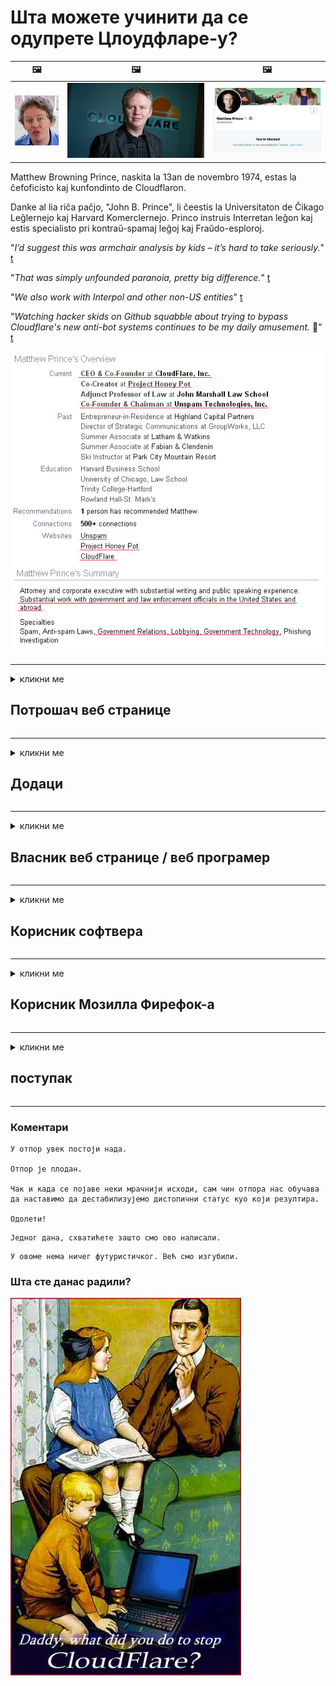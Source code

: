 # Шта можете учинити да се одупрете Цлоудфларе-у?

| 🖼 | 🖼 | 🖼 |
| --- | --- | --- |
| ![](../image/matthew_prince_teen.jpg) | ![](../image/matthew_prince.jpg) | ![](../image/blockedbymatthewprince.jpg) |


Matthew Browning Prince, naskita la 13an de novembro 1974, estas la ĉefoficisto kaj kunfondinto de Cloudflaron.

Danke al lia riĉa paĉjo, "John B. Prince", li ĉeestis la Universitaton de Ĉikago Leĝlernejo kaj Harvard Komerclernejo.
Princo instruis Interretan leĝon kaj estis specialisto pri kontraŭ-spamaj leĝoj kaj Fraŭdo-esploroj.


"*I’d suggest this was armchair analysis by kids – it’s hard to take seriously.*" [t](https://www.theguardian.com/technology/2015/nov/19/cloudflare-accused-by-anonymous-helping-isis)

"*That was simply unfounded paranoia, pretty big difference.*"  [t](https://twitter.com/xxdesmus/status/992757936123359233)

"*We also work with Interpol and other non-US entities*" [t](https://twitter.com/eastdakota/status/1203028504184360960)

"*Watching hacker skids on Github squabble about trying to bypass Cloudflare's new anti-bot systems continues to be my daily amusement.* 🍿" [t](https://twitter.com/eastdakota/status/1273277839102656515)


![](../image/whoismp.jpg)

---


<details>
<summary>кликни ме

## Потрошач веб странице
</summary>


- Ако веб локација која вам се свиђа користи Цлоудфларе, реците им да не користе Цлоудфларе.
  - Кукање на друштвеним мрежама као што су Фацебоок, Реддит, Твиттер или Мастодон нема разлике. [Акције су гласније од хасхтагова.](https://twitter.com/phyzonloop/status/1274132092490862594)
  - Покушајте да контактирате власника веб странице ако желите да будете корисни.

[Цлоудфларе је рекао](https://github.com/Eloston/ungoogled-chromium/issues/783):
```
Препоручујемо вам да се обратите администраторима за одређене услуге или веб локације са којима наилазите и поделите своје искуство.
```

[Ако га не затражите, власник веб локације никада не зна за овај проблем.](../PEOPLE.md)

![](../image/liberapay.jpg)

[Успешан пример](https://counterpartytalk.org/t/turn-off-cloudflare-on-counterparty-co-plz/164/5).<br>
Имате проблем? [Подигните свој глас сада.](https://github.com/maraoz/maraoz.github.io/issues/1) Пример испод.

```
Ви само помажете корпоративној цензури и масовном надзору.
http://crimeflare.eu.org
```

```
Ваша веб страница се налази у приватном ограђеном врту ЦлоудФларе-а који крши приватност.
http://crimeflare.eu.org
```

- Одвојите мало времена да прочитате политику приватности веб странице.
  - ако је веб локација иза Цлоудфларе-а или користи услуге повезане са Цлоудфларе-ом.

Мора објаснити шта је „Цлоудфларе“ и тражити дозволу за дељење података са Цлоудфларе-ом. Ако то не учине, резултираће повредом поверења и треба избегавати дотичну веб страницу.

[Пример прихватљиве политике приватности је овде](https://archive.is/bDlTz) ("Subprocessors" > "Entity Name")

```
Прочитао сам вашу политику приватности и не могу да нађем реч Цлоудфларе.
Одбијам да делим податке са вама ако наставите да храните моје податке Цлоудфларе-у.
http://crimeflare.eu.org
```

Ово је пример политике приватности која нема реч Цлоудфларе.
[Liberland Jobs](https://archive.is/daKIr) [privacy policy](https://docsend.com/view/feiwyte):

![](../image/cfwontobey.jpg)

Цлоудфларе имају своју политику приватности.
[Цлоудфларе воли доккинг људе.](https://www.reddit.com/r/GamerGhazi/comments/2s64fe/be_wary_reporting_to_cloudflare/)

Ево доброг примера за образац за регистрацију на веб локацију.
АФАИК, нула веб локација то ради. Хоћете ли им веровати?

```
Кликом на „Пријави се за КСИЗ“ прихватате наше услове коришћења услуге и изјаву о приватности.
Такође се слажете да своје податке делите са Цлоудфларе-ом, а такође се слажете и са изјавом о приватности Цлоудфларе-а.
Ако Цлоудфларе процури ваше податке или вам не дозволи да се повежете са нашим серверима, нисмо ми криви. [*]

[ Пријави се ] [ Не слажем се ]
```
[*] [PEOPLE.md](../PEOPLE.md)


- Покушајте да не користите њихову услугу. Запамтите да вас гледа Цлоудфларе.
  - ["I'm in your TLS, sniffin' your passworz"](../image/iminurtls.jpg)

- Потражите другу веб страницу. На интернету постоје алтернативе и могућности!

- Убедите своје пријатеље да свакодневно користе Тор.
  - Анонимност би требала бити стандард отвореног интернета!
  - [Имајте на уму да пројекат Тор не воли овај пројекат.](../HISTORY.md)

</details>

------

<details>
<summary>кликни ме

## Додаци
</summary>

- Ако је ваш прегледач Фирефок, Тор Бровсер или Унгооглед Цхромиум, користите један од ових додатака у наставку.
  - Ако желите да додате други нови додатак, прво питајте о томе.


| Име | Програмер | Подршка | Цан Блоцк | Може да обавести | Chrome |
| -------- | -------- | -------- | -------- | -------- | -------- |
| [Bloku Cloudflaron MITM-Atakon](../subfiles/about.bcma.md) | #Addon | [ ? ](http://crimeflare.eu.org/) | **да**     | **да**     |  **да** |
| [Ĉu ligoj estas vundeblaj al MITM-atako?](../subfiles/about.ismm.md) | #Addon | [ ? ](http://crimeflare.eu.org/) | Не     | **да**     |  **да** |
| [Ĉu ĉi tiuj ligoj blokos Tor-uzanton?](../subfiles/about.isat.md) | #Addon | [ ? ](http://crimeflare.eu.org/) | Не     | **да**     |  **да** |
| [Block Cloudflare MITM Attack](https://trac.torproject.org/projects/tor/attachment/ticket/24351/block_cloudflare_mitm_attack-1.0.14.1-an%2Bfx.xpi)<br>[**DELETED BY TOR PROJECT**](../HISTORY.md) | nullius | [ ? ](tool/block_cloudflare_mitm_fx), [Link](http://crimeflare.eu.org/) | **да**     | **да**     |  Не |
| [TPRB](http://34ahehcli3epmhbu2wbl6kw6zdfl74iyc4vg3ja4xwhhst332z3knkyd.onion/) | Sw | [ ? ](http://34ahehcli3epmhbu2wbl6kw6zdfl74iyc4vg3ja4xwhhst332z3knkyd.onion/) | **да**     | **да**     |  Не |
| [Detect Cloudflare](https://addons.mozilla.org/en-US/firefox/addon/detect-cloudflare/) | Frank Otto | [ ? ](https://github.com/traktofon/cf-detect) | Не     | **да**     |  Не |
| [True Sight](https://addons.mozilla.org/en-US/firefox/addon/detect-cloudflare-plus/) | claustromaniac | [ ? ](https://github.com/claustromaniac/detect-cloudflare-plus) | Не     | **да**     |  Не |
| [Which Cloudflare datacenter am I visiting?](https://addons.mozilla.org/en-US/firefox/addon/cf-pop/) | 依云 | [ ? ](https://github.com/lilydjwg/cf-pop) | Не     | **да**     |  Не |


- „Децентралеиес“ могу да зауставе везу са „ЦДЊС (Цлоудфларе)“.
  - Спречава мноштво захтева да дођу до мрежа и служи локалним датотекама да не би ломиле веб локације.
  - Програмер је одговорио: "[very concerning indeed](https://github.com/Synzvato/decentraleyes/issues/236#issuecomment-352049501)", "[widespread usage severely centralizes the web](https://github.com/Synzvato/decentraleyes/issues/251#issuecomment-366752049)"

- [Такође можете уклонити Цлоудфларе сертификат или му веровати из свог ауторитета за издавање сертификата (ЦА).](https://www.ssl.com/how-to/remove-root-certificate-firefox/)

</details>

------

<details>
<summary>кликни ме

## Власник веб странице / веб програмер
</summary>


![](../image/word_cloudflarefree.jpg)

- Не користите Цлоудфларе решење, Период.
  - Можете и боље од тога, зар не? [Ево како да уклоните Цлоудфларе претплате, планове, домене или налоге.](https://support.cloudflare.com/hc/en-us/articles/200167776-Removing-subscriptions-plans-domains-or-accounts)

| 🖼 | 🖼 |
| --- | --- |
| ![](../image/htmlalertcloudflare.jpg) | ![](../image/htmlalertcloudflare2.jpg) |

- Желите више купаца? Знате шта да радите. Наговештај је „изнад црте“.
  - [Здраво, написали сте „Озбиљно схватамо вашу приватност“, али добио сам „Грешка 403 Забрањени анонимни прокси није дозвољен“.](https://it.slashdot.org/story/19/02/19/0033255/stop-saying-we-take-your-privacy-and-security-seriously) Зашто блокирате Тор или ВПН? [А зашто блокирате привремене имејлове?](http://523kpawzkarw3j6afz2elxfs4h3hfclomkcmbjs6kaimo4lokympi6yd.onion/)

![](../image/anonexist.jpg)

- Коришћење Цлоудфларе-а повећаће шансе за прекид рада. Посетиоци не могу да приступе вашој веб локацији ако ваш сервер не ради или Цлоудфларе не ради.
  - [Да ли сте стварно мислили да Цлоудфларе никада није пропао?](https://www.ibtimes.com/cloudflare-down-not-working-sites-producing-504-gateway-timeout-errors-2618008) [Another](https://twitter.com/Jedduff/status/1097875615997399040) [sample](https://twitter.com/search?f=tweets&vertical=default&q=Cloudflare%20is%20having%20problems). [Need more](../PEOPLE.md)?

![](../image/cloudflareinternalerror.jpg)

- Коришћење Цлоудфларе-а за проксирање ваше „АПИ услуге“, „сервера за ажурирање софтвера“ или „РСС фида“ штетиће вашем купцу. Купац вас је назвао и рекао „Не могу више да користим ваш АПИ“, а ви немате појма шта се дешава. Цлоудфларе може нечујно блокирати вашег купца. Да ли мислите да је то у реду?
  - Постоји много клијента РСС читача и РСС читача на мрежи. Зашто објављујете РСС феед ако не дозвољавате људима да се претплате?

![](../image/rssfeedovercf.jpg)

- Да ли вам треба ХТТПС сертификат? Користите „Лет'с Енцрипт“ или га једноставно купите од компаније ЦА.

- Да ли вам треба ДНС сервер? Не можете да подесите сопствени сервер? Шта кажеш на њих: [Hurricane Electric Free DNS](https://dns.he.net/), [Dyn.com](https://dyn.com/dns/), [1984 Hosting](https://www.1984hosting.com/), [Afraid.Org (Администратор ће избрисати ваш налог ако користите ТОР)](https://freedns.afraid.org/)

- Тражите услугу хостинга? Само бесплатно? Шта кажеш на њих: [Onion Service](http://vww6ybal4bd7szmgncyruucpgfkqahzddi37ktceo3ah7ngmcopnpyyd.onion/en/security/network-security/tor/onionservices-best-practices), [Free Web Hosting Area](https://freewha.com/), [Autistici/Inventati Web Site Hosting](https://www.autinv5q6en4gpf4.onion/services/website), [Github Pages](https://pages.github.com/), [Surge](https://surge.sh/)
  - [Алтернативе Цлоудфларе-у](../subfiles/cloudflare-alternatives.md)

- Да ли користите „цлоудфларе-ипфс.цом“? [Да ли знате да је Цлоудфларе ИПФС лош?](../PEOPLE.md)

- Инсталирајте заштитни зид веб апликација, попут ОВАСП и Фаил2Бан, на свој сервер и правилно га конфигуришите.
  - Блокирање Тор-а није решење. Не кажњавајте све само због малих лоших корисника.

- Преусмерите или блокирајте корисницима „Цлоудфларе Варп“ приступ вашој веб локацији. И наведите разлог ако можете.

> ИП листа: "[Тренутни опсези ИП адреса Цлоудфларе-а](cloudflare_inc/)"

> A: Само их блокирај

```
server {
...
deny 173.245.48.0/20;
deny 103.21.244.0/22;
deny 103.22.200.0/22;
deny 103.31.4.0/22;
deny 141.101.64.0/18;
deny 108.162.192.0/18;
deny 190.93.240.0/20;
deny 188.114.96.0/20;
deny 197.234.240.0/22;
deny 198.41.128.0/17;
deny 162.158.0.0/15;
deny 104.16.0.0/12;
deny 172.64.0.0/13;
deny 131.0.72.0/22;
deny 2400:cb00::/32;
deny 2606:4700::/32;
deny 2803:f800::/32;
deny 2405:b500::/32;
deny 2405:8100::/32;
deny 2a06:98c0::/29;
deny 2c0f:f248::/32;
...
}
```

> B: Преусмерите на страницу упозорења

```
http {
...
geo $iscf {
default 0;
173.245.48.0/20 1;
103.21.244.0/22 1;
103.22.200.0/22 1;
103.31.4.0/22 1;
141.101.64.0/18 1;
108.162.192.0/18 1;
190.93.240.0/20 1;
188.114.96.0/20 1;
197.234.240.0/22 1;
198.41.128.0/17 1;
162.158.0.0/15 1;
104.16.0.0/12 1;
172.64.0.0/13 1;
131.0.72.0/22 1;
2400:cb00::/32 1;
2606:4700::/32 1;
2803:f800::/32 1;
2405:b500::/32 1;
2405:8100::/32 1;
2a06:98c0::/29 1;
2c0f:f248::/32 1;
}
...
}

server {
...
if ($iscf) {rewrite ^ https://example.com/cfwsorry.php;}
...
}

<?php
header('HTTP/1.1 406 Not Acceptable');
echo <<<CLOUDFLARED
Thank you for visiting ourwebsite.com!<br />
We are sorry, but we can't serve you because your connection is being intercepted by Cloudflare.<br />
Please read http://crimeflare.eu.org for more information.<br />
CLOUDFLARED;
die();
```

- Подесите Тор Онион Сервице или И2П инсите ако верујете у слободу и желите добродошлицу анонимним корисницима.

- Затражите савет од осталих дуалних оператора Цлеарнет / Тор и стекните анонимне пријатеље!

</details>

------

<details>
<summary>кликни ме

## Корисник софтвера
</summary>


- Дисцорд користи ЦлоудФларе. Алтернативе? Препоручујемо [**Briar** (Android)](https://f-droid.org/en/packages/org.briarproject.briar.android/), [Ricochet (PC)](https://ricochet.im/), [Tox + Tor (Android/PC)](https://tox.chat/download.html)
  - Бриар укључује Тор демон, тако да не морате да инсталирате Орбот.
  - Програмери Квтцх, Опен Приваци, избрисали су пројекат стоп_цлоудфларе из своје гит услуге без најаве.

- Ако користите Дебиан ГНУ / Линук или било који други дериват, претплатите се: [bug #831835](https://bugs.debian.org/cgi-bin/bugreport.cgi?bug=831835). А ако можете, помозите да верификујете закрпу и помозите одржавачу да донесе прави закључак да ли треба да буде прихваћен.

- Увек препоручите ове прегледаче.

| Име | Програмер | Подршка | Коментар |
| -------- | -------- | -------- | -------- |
| [Ungoogled-Chromium](https://ungoogled-software.github.io/ungoogled-chromium-binaries/) | Eloston | [ ? ](https://github.com/Eloston/ungoogled-chromium) | PC (Win, Mac, Linux)  _!Tor_ |
| [Bromite](https://www.bromite.org/fdroid) | Bromite | [ ? ](https://github.com/bromite/bromite/issues) | Android  _!Tor_ |
| [Tor Browser](https://www.torproject.org/download/) | Tor Project | [ ? ](https://support.torproject.org/) | PC (Win, Mac, Linux)  _Tor_|
| [Tor Browser Android](https://www.torproject.org/download/) | Tor Project | [ ? ](https://support.torproject.org/) | Android  _Tor_|
| [Onion Browser](https://itunes.apple.com/us/app/onion-browser/id519296448?mt=8) | Mike Tigas | [ ? ](https://github.com/OnionBrowser/OnionBrowser/issues) | Apple iOS  _Tor_|
| [GNU/Icecat](https://www.gnu.org/software/gnuzilla/) | GNU | [ ? ](https://www.gnu.org/software/gnuzilla/) | PC (Linux) |
| [IceCatMobile](https://f-droid.org/en/packages/org.gnu.icecat/) | GNU | [ ? ](https://lists.gnu.org/mailman/listinfo/bug-gnuzilla) | Android |
| [Iridium Browser](https://iridiumbrowser.de/about/) | Iridium | [ ? ](https://github.com/iridium-browser/iridium-browser/) | PC (Win, Mac, Linux, OpenBSD) |


Приватност другог софтвера је несавршена. То не значи да је Тор прегледач „савршен“.
На Интернету и технологији не постоји 100% безбедно нити 100% приватно.

- Не желите да користите Тор? Можете користити било који прегледач са Тор демоном.
  - [Имајте на уму да се пројекту Тор ово не свиђа.](https://support.torproject.org/tbb/tbb-9/) Користите Тор Бровсер ако сте у могућности.
- [Како се користи Цхромиум са Тор-ом](../subfiles/chromium_tor.md)


Разговарајмо о приватности другог софтвера.

- [Ако заиста требате да користите Фирефок, изаберите „Фирефок ЕСР“.](https://www.mozilla.org/en-US/firefox/organizations/)
  - [Фирефок - Спиваре Ватцхдог](https://spyware.neocities.org/articles/firefox.html)
  - [Фирефок одбацује слободу говора, забрањује слободу говора](https://web.archive.org/web/20200423010026/https://reclaimthenet.org/firefox-rejects-free-speech-bans-free-speech-commenting-plugin-dissenter-from-its-extensions-gallery/)
  - ["100+ против. Изгледа да је тражити од софтверске компаније да се држи ... софтвера данас превише."](https://old.reddit.com/r/firefox/comments/gutdiw/weve_got_work_to_do_the_mozilla_blog/fslbbb6/)
  - [Ух, зашто ми Фирефок приказује спонзорисане везе у мојој УРЛ траци?](https://www.reddit.com/r/firefox/comments/jybx2w/uh_why_is_firefox_showing_me_sponsored_links_in/)
  - [Мозилла - Девил Инцарнате](https://digdeeper.neocities.org/ghost/mozilla.html)

- [Запамтите, Мозилла користи услугу Цлоудфларе.](https://www.robtex.com/dns-lookup/www.mozilla.org) [Они такође користе Цлоудфларе-ову ДНС услугу на свом производу.](https://www.theregister.co.uk/2018/03/21/mozilla_testing_dns_encryption/)

- [Мозилла је званично одбила ову карту.](https://bugzilla.mozilla.org/show_bug.cgi?id=1426618)

- [Фирефок Фоцус је шала.](https://github.com/mozilla-mobile/focus-android/issues/1743) [Обећали су да ће искључити телеметрију, али су је променили.](https://github.com/mozilla-mobile/focus-android/issues/4210)

- [Програмер ПалеМоон / Басилиск обожава Цлоудфларе.](https://github.com/mozilla-mobile/focus-android/issues/1743#issuecomment-345993097)
  - [Пале Моон Арцхиве Сервер хаковао је и ширио малвер 18 месеци](https://www.reddit.com/r/privacytoolsIO/comments/cc808y/pale_moons_archive_server_hacked_and_spread/)
  - Такође мрзи кориснике Тор-а - "[Нека буде непријатељски настројен према Тору. Мислим да би већина веб локација требало да буде непријатељски расположена према Тору с обзиром на његов изузетно висок фактор злоупотребе.](https://github.com/yacy/yacy_search_server/issues/314#issuecomment-565932097)"

- [Ватерфок има озбиљан проблем „телефонирања код куће“](https://spyware.neocities.org/articles/waterfox.html)

- [Гоогле Цхроме је шпијунски софтвер.](https://www.gnu.org/proprietary/malware-google.en.html)
  - [Гоогле профилише ваше активности.](https://spyware.neocities.org/articles/chrome.html)

- [СРВаре Ирон успоставља превише кућних веза са телефонима.](https://spyware.neocities.org/articles/iron.html) Такође се повезује са Гоогле доменима.

- [Бијела листа Браве Бровсер-а за праћење Фацебоок / Твиттер-а.](https://www.bleepingcomputer.com/news/security/facebook-twitter-trackers-whitelisted-by-brave-browser/)
  - [Ево још питања.](https://spyware.neocities.org/articles/brave.html)
  - [бинанце аффилиате ИД](https://twitter.com/cryptonator1337/status/1269594587716374528)

- [Мицрософт Едге омогућава Фацебоок-у да покреће Фласх код иза леђа корисника.](https://www.zdnet.com/article/microsoft-edge-lets-facebook-run-flash-code-behind-users-backs/)

- [Вивалди не поштује вашу приватност.](https://spyware.neocities.org/articles/vivaldi.html)

- [Ниво шпијунског софтвера Опера: Изузетно висок](https://spyware.neocities.org/articles/opera.html)

- Apple iOS: [Уопште не бисте требали да користите иОС, углавном зато што је то злонамерни софтвер.](https://www.gnu.org/proprietary/malware-apple.html)

Стога препоручујемо само горњу табелу. Ништа друго.

</details>

------

<details>
<summary>кликни ме

## Корисник Мозилла Фирефок-а
</summary>


- „Фирефок Нигхтли“ ће слати информације на нивоу отклањања грешака на Мозилла сервере без методе одбијања.
  - [Мозилла сервери стварају Цлоудфларе](https://www.digwebinterface.com/?hostnames=www.mozilla.org%0D%0Amozilla.cloudflare-dns.com&type=&ns=resolver&useresolver=8.8.4.4&nameservers=)

- Могуће је забранити Фирефоку повезивање са Мозилла серверима.
  - [Водич за Мозиллине смернице](https://github.com/mozilla/policy-templates/blob/master/README.md)
  - Имајте на уму да би овај трик могао престати да делује у каснијој верзији јер Мозилла воли да се стави на белу листу.
  - У потпуности их блокирајте помоћу заштитног зида и ДНС филтера.

"`/distribution/policies.json`"

>     "WebsiteFilter": {
> 		"Block": [
> 		"*://*.mozilla.com/*",
> 		"*://*.mozilla.net/*",
> 		"*://*.mozilla.org/*",
> 		"*://webcompat.com/*",
> 		"*://*.firefox.com/*",
> 		"*://*.thunderbird.net/*",
> 		"*://*.cloudflare.com/*"
> 		]
>     },


- ~~Пријавите грешку на мозилла-ином трацкер-у, говорећи им да не користе Цлоудфларе.~~ Извештава се о грешци на бугзилла-и. Многи људи су објавили своју забринутост, међутим администратор је грешку сакрио 2018. године.

- Можете онемогућити ДоХ у Фирефоку.
  - [Промените подразумеваног ДНС добављача Фирефок-а](../subfiles/change-firefox-dns.md)

![](../image/firefoxdns.jpg)

- [Ако желите да користите ДНС који није ИСП, размислите о коришћењу ОпенНИЦ Тиер2 ДНС услуге или било које од ДНС услуга које нису у Цлоудфларе-у.](https://wiki.opennic.org/start)
![](../image/opennic.jpg)
  - Блокирајте Цлоудфларе помоћу ДНС-а. [Crimeflare DNS](https://dns.crimeflare.eu.org/)

- Тор можете користити као ДНС решавач. [Ако нисте стручњак за Тор, поставите питање овде.](https://tor.stackexchange.com/)

> **Како?**
> 1. Преузмите Тор и инсталирајте га на свој рачунар.
> 2. Додајте овај ред у датотеку "торрц".
> DNSPort 127.0.0.1:53
> 3. Поново покрените Тор.
> 4. Подесите ДНС сервер рачунара на „127.0.0.1“.

</details>

------

<details>
<summary>кликни ме

## поступак
</summary>


- Реците другима око себе о опасностима Цлоудфларе-а.

- [Помозите да се побољша ово спремиште.](http://crimeflare.eu.org).
  - И спискови, аргументи против и детаљи.

- [Документујте и јавно објавите где ствари крену по злу са Цлоудфларе-ом (и сличним компанијама), обавезно помињући ово спремиште када то учините](http://crimeflare.eu.org) :)

- Привуците више људи који користе Тор подразумевано како би могли да доживљавају мрежу из перспективе различитих делова света.

- Покрените групе на друштвеним мрежама и у месном простору посвећене ослобађању света од Цлоудфларе-а.

- По потреби, повежите се са овим групама у овом спремишту - ово може бити место за координацију заједничког рада као групе.

- [Оснујте кооперацију која може пружити значајну некорпоративну алтернативу Цлоудфларе-у.](../subfiles/cloudflare-alternatives.md)

- Обавестите нас о било којим алтернативама које ће вам помоћи да пружимо барем вишеслојну одбрану од Цлоудфларе-а.

- Ако сте клијент Цлоудфларе-а, подесите поставке приватности и сачекајте да их прекрше.
  - [Затим их поднесите под оптужбу против нежељене поште / кршења приватности.](https://twitter.com/thexpaw/status/1108424723233419264)

- Ако се налазите у Сједињеним Америчким Државама, а дотична веб локација је банка или рачуновођа, покушајте да извршите правни притисак према Грамм-Леацх-Блилеи Ацт-у или према закону Америцан витх ДИсабилитиес и пријавите нам докле стигнете .

- Ако је веб локација владина, покушајте да извршите правни притисак према 1. амандману америчког устава.

- Ако сте држављанин ЕУ, обратите се веб локацији да бисте своје личне податке послали према Општој уредби о заштити података. Ако одбију да вам дају ваше податке, то представља кршење закона.

- За компаније које тврде да нуде услуге на својој веб локацији, покушајте да их пријаве као „лажно оглашавање“ организацијама за заштиту потрошача и БББ. Цлоудфларе веб локације послужују Цлоудфларе сервери.

- [ИТУ сугерише у америчком контексту да Цлоудфларе почиње да постаје довољно велик да се на њих може срушити антитрустов закон.](https://www.itu.int/en/ITU-T/Workshops-and-Seminars/20181218/Documents/Geoff_Huston_Presentation.pdf)

- Може се замислити да би ГНУ ГПЛ верзија 4 могла да садржи одредбу против чувања изворног кода иза такве услуге, захтевајући за све ГПЛв4 и касније програме да је барем изворном коду доступан путем медија који не дискриминише Тор кориснике.

</details>

------

### Коментари

```
У отпор увек постоји нада.

Отпор је плодан.

Чак и када се појаве неки мрачнији исходи, сам чин отпора нас обучава да наставимо да дестабилизујемо дистопични статус куо који резултира.

Одолети!
```

```
Једног дана, схватићете зашто смо ово написали.
```

```
У овоме нема ничег футуристичког. Већ смо изгубили.
```

### Шта сте данас радили?


![](../image/stopcf.jpg)
